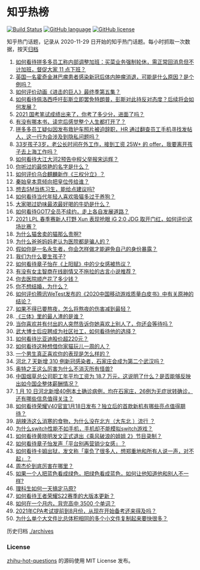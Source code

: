 # 知乎热榜
[![Build Status](https://github.com/ToWeLong/zhihu-hot-questions/workflows/CI/badge.svg)](https://github.com/ToWeLong/zhihu-hot-questions/actions)
[![GitHub language](https://img.shields.io/badge/language-golang-orange.svg)](https://golang.org/)
[![GitHub license](https://img.shields.io/github/license/ToWeLong/zhihu-hot-questions)](https://github.com/ToWeLong/zhihu-hot-questions/blob/main/LICENSE)

知乎热门话题，记录从 2020-11-29 日开始的知乎热门话题。每小时抓取一次数据，按天[归档](./archives)

<!-- BEGIN -->

1. [如何看待拼多多员工称内部调整加班：买菜业务强制轮休，需正常回消息但不计加班，督促大家 11 点下班？](https://www.zhihu.com/question/438708373)
1. [英国一名霍奇金淋巴瘤患者感染新冠后体内肿瘤消退，可能是什么原因？是个例吗？](https://www.zhihu.com/question/438472697)
1. [如何评价动画《进击的巨人》最终季第五集？](https://www.zhihu.com/question/438545545)
1. [如何看待佩洛西呼吁彭斯立即罢免特朗普，彭斯对此持反对态度？后续将会如何发展？](https://www.zhihu.com/question/438405031)
1. [2021 国考笔试成绩出来了，你考了多少分，进面了吗？](https://www.zhihu.com/question/438324920)
1. [有没有哪本书，读完后感觉整个人生都打开了？](https://www.zhihu.com/question/419528920)
1. [拼多多员工疑似因发布救护车照片被迫辞职，HR 通过翻查员工手机寻找发帖人，这一行为会涉及到隐私问题吗？](https://www.zhihu.com/question/438702487)
1. [33岁孩子3岁，老公长时间在外工作，接到工资 25W+ 的 offer，我要离开孩子去上海工作吗？](https://www.zhihu.com/question/437986685)
1. [如何看待大江大河2预告中程父举报宋运辉？](https://www.zhihu.com/question/438647306)
1. [你听过的最惊艳的名字是什么？](https://www.zhihu.com/question/265694919)
1. [如何评价乌合麒麟新作《三权分立》？](https://www.zhihu.com/question/438699761)
1. [秦始皇本意倾向把皇位传给谁？](https://www.zhihu.com/question/265212268)
1. [想去SM当练习生，能给点建议吗?](https://www.zhihu.com/question/437618203)
1. [如何看待当代年轻人喜欢吸猫多过于养狗？](https://www.zhihu.com/question/434058968)
1. [大家喝过奶味最浓最好喝的牛奶是什么？](https://www.zhihu.com/question/300989157)
1. [如何看待GOT7全员不续约，走上各自发展道路？](https://www.zhihu.com/question/438707123)
1. [2021 LPL 春季赛新人打野 Xun 表现抢眼 iG 2:0 JDG 取开门红，如何评价这场比赛？](https://www.zhihu.com/question/438755213)
1. [为什么猫舍卖的猫那么贵啊?](https://www.zhihu.com/question/438017152)
1. [为什么爸爸妈妈老认为医院都是骗人的？](https://www.zhihu.com/question/68449673)
1. [假如你是一名永生者，你会怎样做才能避免自己的身份暴露？](https://www.zhihu.com/question/438453657)
1. [我们为什么要生孩子?](https://www.zhihu.com/question/349923819)
1. [如何看待章子怡在《上阳赋》中的少女感被热议？](https://www.zhihu.com/question/438615083)
1. [有没有女主智商在线剧情又不拖拉的古言小说推荐？](https://www.zhihu.com/question/406025060)
1. [你去医院顺产花了多少钱？](https://www.zhihu.com/question/63252296)
1. [你不想结婚，为什么？](https://www.zhihu.com/question/437896564)
1. [如何评价腾讯WeTest发布的《2020中国移动游戏质量白皮书》中有关原神的结论？](https://www.zhihu.com/question/438615563)
1. [如果不得已要熬夜，怎么将熬夜的伤害减到最轻？](https://www.zhihu.com/question/34908998)
1. [《三体》里的最人渣的是谁？](https://www.zhihu.com/question/437146219)
1. [当你喜欢并有付出的人突然告诉你她喜欢上别人了，你还会等待吗？](https://www.zhihu.com/question/434313797)
1. [武大博士后应聘成为社区社工，如何看待他的选择？](https://www.zhihu.com/question/438716812)
1. [如何看待比亚迪股价超220元？](https://www.zhihu.com/question/437996289)
1. [如何看待这种想借你家猫玩儿一周的人？](https://www.zhihu.com/question/437993341)
1. [一个男生真正喜欢你的表现是怎么样的？](https://www.zhihu.com/question/344932865)
1. [河北 7 天新增 310 例新冠感染者，石家庄会成为第二个武汉吗？](https://www.zhihu.com/question/438491729)
1. [奥特之王这么厉害为什么不消灭所有怪兽?](https://www.zhihu.com/question/437534082)
1. [中国烟草总公司职工年平均工资为 18.7 万元，这说明了什么？是否能够反映出如今国企整体薪酬情况？](https://www.zhihu.com/question/438576054)
1. [1 月 10 日河北新增40例本土确诊病例，均在石家庄，26例为无症状转确诊，还有哪些信息值得关注？](https://www.zhihu.com/question/438727388)
1. [如何看待荣耀V40官宣1月18日发布？独立后的首款新机有哪些亮点值得期待？](https://www.zhihu.com/question/438410992)
1. [胡辣汤这么消寒的食物，为什么没在北方（大东北 ）流行 ？](https://www.zhihu.com/question/424263115)
1. [为什么switch性能不如手机，手机却不能模拟switch游戏？](https://www.zhihu.com/question/394353284)
1. [如何看待黄晓明发文正式退出《乘风破浪的姐姐 2》节目录制？](https://www.zhihu.com/question/438703621)
1. [如何看待章子怡发声「平台别再营销少女感」？](https://www.zhihu.com/question/438621007)
1. [如何看待卡姆出狱，发文称「辜负了很多人，想郑重地和所有人说一声，对不起」？](https://www.zhihu.com/question/438693396)
1. [周杰伦到底厉害在哪里？](https://www.zhihu.com/question/432551124)
1. [如果一个人把蓝色看成绿色，把绿色看成蓝色，如何让他知道他和别人不一样?](https://www.zhihu.com/question/29838217)
1. [理科生如何一天搞定马原?](https://www.zhihu.com/question/363805039)
1. [如何看待王者荣耀S22赛季的大版本更新？](https://www.zhihu.com/question/437767472)
1. [如何在一个月内，背完高中 3500 个单词？](https://www.zhihu.com/question/289599760)
1. [2021年CPA考试提前到8月份，从现在开始备考还来得及吗？](https://www.zhihu.com/question/436204867)
1. [为什么单个大文件比总体积相同的多个小文件复制起来要快很多？](https://www.zhihu.com/question/22555963)

<!-- END -->

历史归档 [./archives](./archives)


### License
[zhihu-hot-questions](https://github.com/towelong/zhihu-hot-questions) 的源码使用 MIT License 发布。